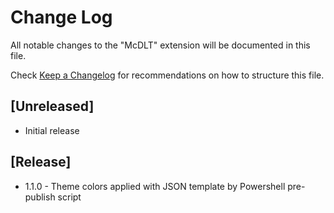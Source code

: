 # Change Log

All notable changes to the "McDLT" extension will be documented in this file.

Check [Keep a Changelog](http://keepachangelog.com/) for recommendations on how to structure this file.

## [Unreleased]

- Initial release

## [Release]

- 1.1.0 - Theme colors applied with JSON template by Powershell pre-publish script
